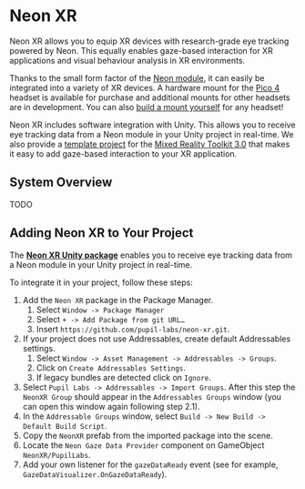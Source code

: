 # Neon XR

<!-- 
#### Remaining Todos
- [ ] Add system overview
- [ ] Add instructions regarding pre-generated calibrations and how to use them
- [ ] Complete guide on how to build you own mount including calibration instructions. 
-->

Neon XR allows you to equip XR devices with research-grade eye tracking powered by Neon. This equally enables gaze-based interaction for XR applications and visual behaviour analysis in XR environments.

Thanks to the small form factor of the [Neon module](/hardware/module-technical-overview/), it can easily be integrated into a variety of XR devices. A hardware mount for the [Pico 4](https://pupil-labs.com/products/vr-ar) headset is available for purchase and additional mounts for other headsets are in development. You can also [build a mount yourself](/neon-xr/build-your-own-mount/) for any headset!

Neon XR includes software integration with Unity. This allows you to receive eye tracking data from a Neon module in your Unity project in real-time. We also provide a [template project](/neon-xr/gaze-based-interaction-with-MRTK/) for the [Mixed Reality Toolkit 3.0](https://learn.microsoft.com/en-us/windows/mixed-reality/mrtk-unity/mrtk3-overview/) that makes it easy to add gaze-based interaction to your XR application.

## System Overview
TODO

## Adding Neon XR to Your Project
The [**Neon XR Unity package**](https://github.com/pupil-labs/neon-xr) enables you to receive eye tracking data from a Neon module in your Unity project in real-time. 

To integrate it in your project, follow these steps:

1. Add the `Neon XR` package in the Package Manager.
    1. Select `Window -> Package Manager`
    2. Select `+ -> Add Package from git URL…`
    3. Insert `https://github.com/pupil-labs/neon-xr.git`.
1. If your project does not use Addressables, create default Addressables settings.
    1. Select `Window -> Asset Management -> Addressables -> Groups`.
    2. Click on `Create Addressables Settings`.
    3. If legacy bundles are detected click on `Ignore`.
1. Select `Pupil Labs -> Addressables -> Import Groups`. After this step the `NeonXR Group` should appear in the `Addressables Groups` window (you can open this window again following step 2.1).
1. In the `Addressable Groups` window, select `Build -> New Build -> Default Build Script`.
1. Copy the `NeonXR` prefab from the imported package into the scene.
1. Locate the `Neon Gaze Data Provider` component on GameObject `NeonXR/PupilLabs`.
1. Add your own listener for the `gazeDataReady` event (see for example, `GazeDataVisualizer.OnGazeDataReady`).